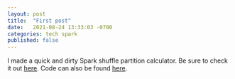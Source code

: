 ```yaml
---
layout: post
title:  "First post"
date:   2021-08-24 13:33:03 -0700
categories: tech spark
published: false
---
```


I made a quick and dirty Spark shuffle partition calculator. Be sure to check it out [here](http://justinbreese.com/shuffle-partition-calculator/). Code can also be found [here](https://github.com/justinbreese/databricks-gems#sparkshufflepartitioncalculatorpy).